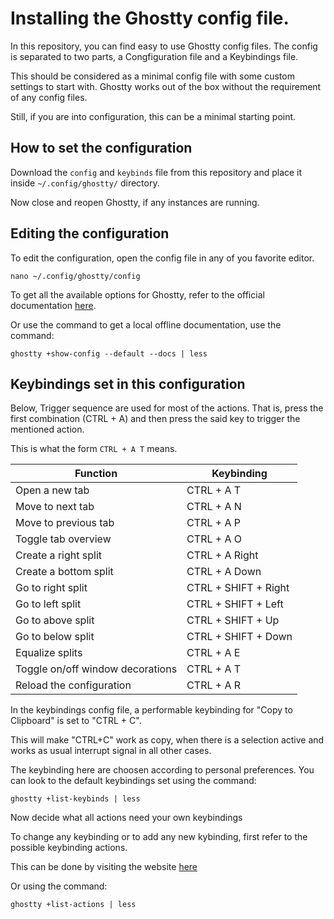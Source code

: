 # Installing the Ghostty config file.

In this repository, you can find easy to use Ghostty config files. The config is separated to two parts, a Congfiguration file and a Keybindings file.

This should be considered as a minimal config file with some custom settings to start with. Ghostty works out of the box without the requirement of any config files.

Still, if you are into configuration, this can be a minimal starting point.

## How to set the configuration

Download the `config` and `keybinds` file from this repository and place it inside `~/.config/ghostty/` directory.

Now close and reopen Ghostty, if any instances are running.

## Editing the configuration

To edit the configuration, open the config file in any of you favorite editor.

```
nano ~/.config/ghostty/config
```

To get all the available options for Ghostty, refer to the official documentation [here](https://ghostty.org/docs/config/reference).

Or use the command to get a local offline documentation, use the command:

```
ghostty +show-config --default --docs | less
```


## Keybindings set in this configuration

Below, Trigger sequence are used for most of the actions. That is, press the first combination (CTRL + A) and then press the said key to trigger the mentioned action.

This is what the form `CTRL + A T` means.

|             Function             |         Keybinding         |
| -------------------------------- | -------------------------- |
| Open a new tab                   | CTRL + A T                 |
| Move to next tab                 | CTRL + A N                 |
| Move to previous tab             | CTRL + A P                 |
| Toggle tab overview              | CTRL + A O                 |
| Create a right split             | CTRL + A Right             |
| Create a bottom split            | CTRL + A  Down             |
| Go to right split                | CTRL + SHIFT + Right       |
| Go to left split                 | CTRL + SHIFT + Left        |
| Go to above split                | CTRL + SHIFT + Up          |
| Go to below split                | CTRL + SHIFT + Down        |
| Equalize splits                  | CTRL + A E                 |
| Toggle on/off window decorations | CTRL + A T                 |
| Reload the configuration         | CTRL + A R                 |

In the keybindings config file, a performable keybinding for "Copy to Clipboard" is set to "CTRL + C".

This will make "CTRL+C" work as copy, when there is a selection active and works as usual interrupt signal in all other cases.

The keybinding here are choosen according to personal preferences. You can look to the default keybindings set using the command:

```
ghostty +list-keybinds | less
```

Now decide what all actions need your own keybindings

To change any keybinding or to add any new kybinding, first refer to the possible keybinding actions.

This can be done by visiting the website [here](https://ghostty.org/docs/config/keybind/reference)

Or using the command:

```
ghostty +list-actions | less
```

